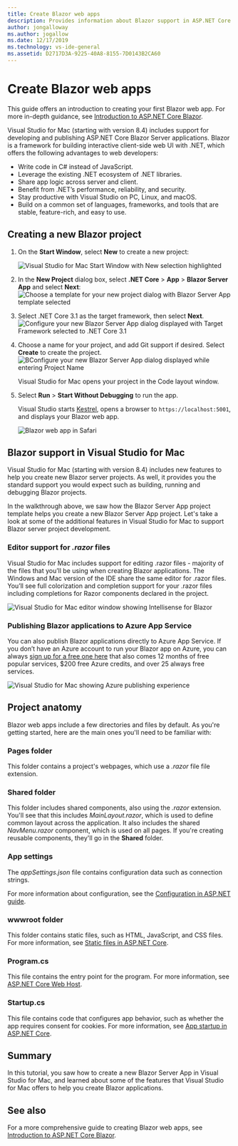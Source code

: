 ```yaml
---
title: Create Blazor web apps
description: Provides information about Blazor support in ASP.NET Core apps in Visual Studio for Mac.
author: jongalloway
ms.author: jogallow
ms.date: 12/17/2019
ms.technology: vs-ide-general
ms.assetid: D2717D3A-9225-40A8-8155-7D0143B2CA60
---
```


# Create Blazor web apps

This guide offers an introduction to creating your first Blazor web app. For more in-depth guidance, see [Introduction to ASP.NET Core Blazor](/aspnet/core/blazor/index).

Visual Studio for Mac (starting with version 8.4) includes support for developing and publishing ASP.NET Core Blazor Server applications. Blazor is a framework for building interactive client-side web UI with .NET, which offers the following advantages to web developers:

* Write code in C# instead of JavaScript.
* Leverage the existing .NET ecosystem of .NET libraries.
* Share app logic across server and client.
* Benefit from .NET’s performance, reliability, and security.
* Stay productive with Visual Studio on PC, Linux, and macOS.
* Build on a common set of languages, frameworks, and tools that are stable, feature-rich, and easy to use.

## Creating a new Blazor project

1. On the **Start Window**, select **New** to create a new project:

   ![Visual Studio for Mac Start Window with New selection highlighted](media/blazor-new-project.png)
1. In the **New Project** dialog box, select **.NET Core** > **App** > **Blazor Server App** and select **Next**:
   ![Choose a template for your new project dialog with Blazor Server App template selected](media/blazor-project-template.png)

1. Select .NET Core 3.1 as the target framework, then select **Next**. 
   ![Configure your new Blazor Server App dialog displayed with Target Framework selected to .NET Core 3.1](media/blazor-select-target-framework.png)

1. Choose a name for your project, and add Git support if desired. Select **Create** to create the project.
   ![BConfigure your new Blazor Server App dialog displayed while entering Project Name](media/blazor-name-project.png)

   Visual Studio for Mac opens your project in the Code layout window.
1. Select **Run** > **Start Without Debugging** to run the app.

   Visual Studio starts [Kestrel](/aspnet/core/fundamentals/servers/kestrel), opens a browser to `https://localhost:5001`, and displays your Blazor web app.

   ![Blazor web app in Safari](media/blazor-new-app-in-edge.png)

## Blazor support in Visual Studio for Mac

Visual Studio for Mac (starting with version 8.4) includes new features to help you create new Blazor server projects. As well, it provides you the standard support you would expect such as building, running and debugging Blazor projects. 

In the walkthrough above, we saw how the Blazor Server App project template helps you create a new Blazor Server App project. Let's take a look at some of the additional features in Visual Studio for Mac to support Blazor server project development.

### Editor support for *.razor* files
Visual Studio for Mac includes support for editing .razor files - majority of the files that you’ll be using when creating Blazor applications. The Windows and Mac version of the IDE share the same editor for .razor files. You’ll see full colorization and completion support for your .razor files including completions for Razor components declared in the project.

![Visual Studio for Mac editor window showing Intellisense for Blazor](media/blazor-intellisense.png)

### Publishing Blazor applications to Azure App Service
You can also publish Blazor applications directly to Azure App Service. If you don’t have an Azure account to run your Blazor app on Azure, you can always [sign up for a free one here](https://azure.microsoft.com/free) that also comes 12 months of free popular services, $200 free Azure credits, and over 25 always free services.

![Visual Studio for Mac showing Azure publishing experience](media/blazor-azure-publish.png)

## Project anatomy

Blazor web apps include a few directories and files by default. As you're getting started, here are the main ones you'll need to be familiar with:

### Pages folder

This folder contains a project's webpages, which use a *.razor* file file extension.

### Shared folder

This folder includes shared components, also using the *.razor* extension. You'll see that this includes *MainLayout.razor*, which is used to define common layout across the application. It also includes the shared *NavMenu.razor* component, which is used on all pages. If you're creating reusable components, they'll go in the **Shared** folder.

### App settings

The *appSettings.json* file contains configuration data such as connection strings.

For more information about configuration, see the [Configuration in ASP.NET guide](/aspnet/core/fundamentals/configuration/index).

### wwwroot folder

This folder contains static files, such as HTML, JavaScript, and CSS files. For more information, see [Static files in ASP.NET Core](/aspnet/core/fundamentals/static-files).

### Program.cs

This file contains the entry point for the program. For more information, see [ASP.NET Core Web Host](/aspnet/core/fundamentals/host/web-host).

### Startup.cs

This file contains code that configures app behavior, such as whether the app requires consent for cookies. For more information, see [App startup in ASP.NET Core](/aspnet/core/fundamentals/startup).

## Summary
In this tutorial, you saw how to create a new Blazor Server App in Visual Studio for Mac, and learned about some of the features that Visual Studio for Mac offers to help you create Blazor applications.

## See also

For a more comprehensive guide to creating Blazor web apps, see [Introduction to ASP.NET Core Blazor](/aspnet/core/blazor/index).
